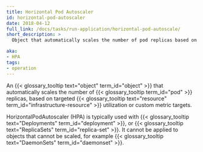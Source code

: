 ```yaml
---
title: Horizontal Pod Autoscaler
id: horizontal-pod-autoscaler
date: 2018-04-12
full_link: /docs/tasks/run-application/horizontal-pod-autoscale/
short_description: >
  Object that automatically scales the number of pod replicas based on targeted resource utilization or custom metric targets.

aka: 
- HPA
tags:
- operation
---
```

An {{< glossary_tooltip text="object" term_id="object" >}} that automatically scales the number of {{< glossary_tooltip term_id="pod" >}} replicas,
based on targeted {{< glossary_tooltip text="resource" term_id="infrastructure-resource" >}} utilization or custom metric targets.

<!--more--> 

HorizontalPodAutoscaler (HPA) is typically used with {{< glossary_tooltip text="Deployments" term_id="deployment" >}}, or {{< glossary_tooltip text="ReplicaSets" term_id="replica-set" >}}. It cannot be applied to objects that cannot be scaled, for example {{< glossary_tooltip text="DaemonSets" term_id="daemonset" >}}.


